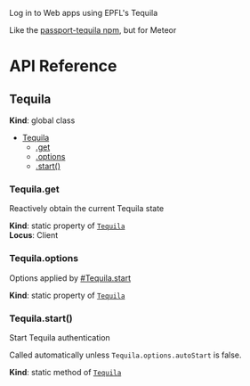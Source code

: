 Log in to Web apps using EPFL\'s Tequila

Like the [passport-tequila npm](https://www.npmjs.com/package/passport-tequila), but for Meteor

# API Reference

<a name="Tequila"></a>

## Tequila
**Kind**: global class  

* [Tequila](#Tequila)
    * [.get](#Tequila.get)
    * [.options](#Tequila.options)
    * [.start()](#Tequila.start)

<a name="Tequila.get"></a>

### Tequila.get
Reactively obtain the current Tequila state

**Kind**: static property of <code>[Tequila](#Tequila)</code>  
**Locus**: Client  
<a name="Tequila.options"></a>

### Tequila.options
Options applied by [#Tequila.start](#Tequila.start)

**Kind**: static property of <code>[Tequila](#Tequila)</code>  
<a name="Tequila.start"></a>

### Tequila.start()
Start Tequila authentication

Called automatically unless `Tequila.options.autoStart` is false.

**Kind**: static method of <code>[Tequila](#Tequila)</code>  
